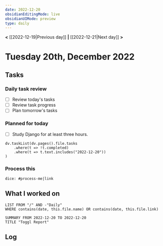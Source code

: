 ```yaml
---
date: 2022-12-20
obsidianEditingMode: live
obsidianUIMode: preview
type: daily
---
```


**<** [[2022-12-19|Previous day]] **|** [[2022-12-21|Next day]] **>**

# Tuesday 20th, December 2022

## Tasks

### Daily task review
- [ ] Review today's tasks
- [ ] Review task progress
- [ ] Plan tomorrow's tasks

### Planned for today
- [ ] Study Django for at least three hours.

```dataviewjs
dv.taskList(dv.pages().file.tasks
	.where(t => !t.completed)
	.where(t => t.text.includes("2022-12-20"))
)
```

### Process this
`dice: #process-me|link`

## What I worked on
```dataview
LIST FROM "/" AND -"Daily"
WHERE contains(date, this.file.name) OR contains(date, this.file.link)
```

```toggl
SUMMARY FROM 2022-12-20 TO 2022-12-20
TITLE "Toggl Report"
```

## Log
